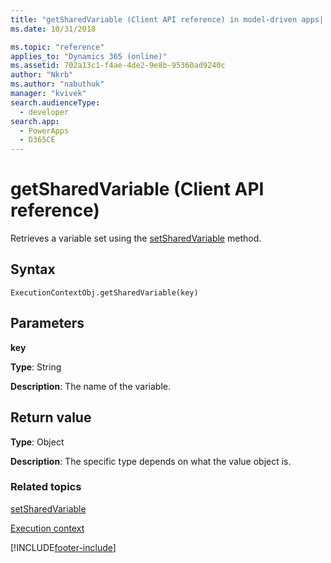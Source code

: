 ```yaml
---
title: "getSharedVariable (Client API reference) in model-driven apps| MicrosoftDocs" 
ms.date: 10/31/2018

ms.topic: "reference"
applies_to: "Dynamics 365 (online)"
ms.assetid: 702a13c1-f4ae-4de2-9e8b-95360ad9240c
author: "Nkrb"
ms.author: "nabuthuk"
manager: "kvivek"
search.audienceType: 
  - developer
search.app: 
  - PowerApps
  - D365CE
---
```

# getSharedVariable (Client API reference)



Retrieves a variable set using the [setSharedVariable](setSharedVariable.md) method.

## Syntax

`ExecutionContextObj.getSharedVariable(key)`

## Parameters

**key**

   **Type**: String

   **Description**: The name of the variable.

## Return value

**Type**: Object

**Description**: The specific type depends on what the value object is.

### Related topics
[setSharedVariable](setSharedVariable.md)

[Execution context](../execution-context.md)







[!INCLUDE[footer-include](../../../../../includes/footer-banner.md)]